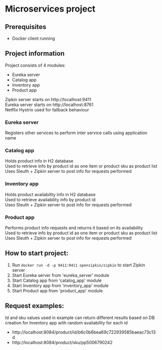 # Microservices project

## Prerequisites
- Docker client running

## Project information
Project consists of 4 modules:
- Eureka server
- Catalog app
- Inventory app
- Product app

Zipkin server starts on http://localhost:9411 \
Eureka server starts on http://localhost:8761 \
Netflix Hystrix used for fallback behaviour

### Eureka server
Registers other services to perform inter service calls using application name

### Catalog app
Holds product info in H2 database \
Used to retrieve info by product id as one item or product sku as product list \
Uses Sleuth + Zipkin server to post info for requests performed

### Inventory app
Holds product availability info in H2 database \
Used to retrieve availability info by product id \
Uses Sleuth + Zipkin server to post info for requests performed

### Product app
Performs product info requests and returns it based on its availability \
Used to retrieve info by product id as one item or product sku as product list \
Uses Sleuth + Zipkin server to post info for requests performed

## How to start project:
1. Run ```docker run -d -p 9411:9411 openzipkin/zipkin``` to start Zipkin server
2. Start Eureka server from 'eureka_server' module
3. Start Catalog app from 'catalog_app' module
4. Start Inventory app from 'inventory_app' module
5. Start Product app from 'product_app' module

## Request examples:
Id and sku values used in example can return different results based on DB creation for Inventory app with random availability for each id 
- http://localhost:8084/product/id/b6c0b6bea69c722939585baeac73c13d
- http://localhost:8084/product/sku/pp5006790242

